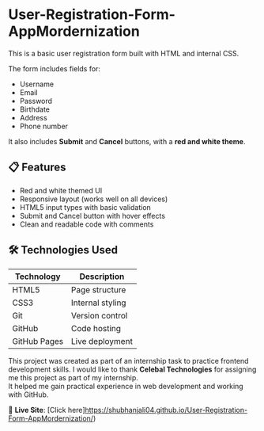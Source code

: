 # User-Registration-Form-AppMordernization

This is a basic user registration form built with HTML and internal CSS.

The form includes fields for:
- Username
- Email
- Password
- Birthdate
- Address
- Phone number

It also includes **Submit** and **Cancel** buttons, with a **red and white theme**.

## 📋 Features

- Red and white themed UI
- Responsive layout (works well on all devices)
- HTML5 input types with basic validation
- Submit and Cancel button with hover effects
- Clean and readable code with comments


## 🛠️ Technologies Used

| Technology | Description            |
|------------|------------------------|
| HTML5      | Page structure         |
| CSS3       | Internal styling       |
| Git        | Version control        |
| GitHub     | Code hosting           |
| GitHub Pages| Live deployment       |

This project was created as part of an internship task to practice frontend development skills.
I would like to thank **Celebal Technologies** for assigning me this project as part of my internship.  
It helped me gain practical experience in web development and working with GitHub.


🔗 **Live Site**: [Click here]https://shubhanjali04.github.io/User-Registration-Form-AppMordernization/)



